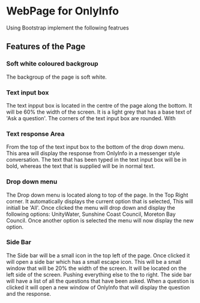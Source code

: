 # WebPage for OnlyInfo

Using Bootstrap implement the following featrues

## Features of the Page

### Soft white coloured backgroup

The backgroup of the page is soft white.

### Text input box

The text inpput box is located in the centre of the page along the bottom. It will be 60% the width of the screen. It is a light grey that has a base text of 'Ask a question'. The corners of the text input box are rounded. With

### Text response Area

From the top of the text input box to the bottom of the drop down menu. This area will display the response from OnlyInfo in a messenger style conversation. The text that has been typed in the text input box will be in bold, whereas the text that is supplied will be in normal text.

### Drop down menu

The Drop down menu is located along to top of the page. In the Top Right corner. It automatically displays the current option that is selected, This will initiall be 'All'. Once clicked the menu will drop down and display the following options: UnityWater, Sunshine Coast Council, Moreton Bay Council. Once another option is selected the menu will now display the new option.

### Side Bar

The Side bar will be a small icon in the top left of the page. Once clicked it will open a side bar which has a small escape icon. This will be a small window that will be 20% the width of the screen. It will be located on the left side of the screen. Pushing everything else to the to right. The side bar will have a list of all the questions that have been asked. When a question is clicked it will open a new window of OnlyInfo that will display the question and the response.
